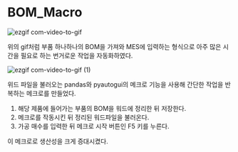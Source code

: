 # BOM_Macro


![ezgif com-video-to-gif](https://github.com/jun9898/macro_test/assets/129564528/f10fef4e-8e1b-41e2-a0de-0238a2754ca2)

위의 gif처럼 부품 하나하나의 BOM을 가져와 MES에 입력하는 형식으로 아주 많은 시간을 필요로 하는 번거로운 작업을 자동화하였다.

![ezgif com-video-to-gif (1)](https://github.com/jun9898/macro_test/assets/129564528/751ed3a5-ae85-454f-b456-f9df8d459162)

위드 파일을 불러오는 pandas와 pyautogui의 메크로 기능을 사용해 간단한 작업을 반복하는 메크로를 만들었다.

1. 해당 제품에 들어가는 부품의 BOM을 워드에 정리한 뒤 저장한다.
2. 메크로를 작동시킨 뒤 정리된 워드파일을 불러온다.
3. 가공 매수를 입력한 뒤 메크로 시작 버튼인 F5 키를 누른다.

이 메크로로 생산성을 크게 증대시켰다.
